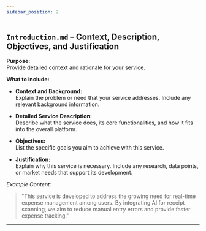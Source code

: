 ```yaml
---
sidebar_position: 2
---
```


## `Introduction.md` – Context, Description, Objectives, and Justification

**Purpose:**  
Provide detailed context and rationale for your service.

**What to include:**

- **Context and Background:**  
  Explain the problem or need that your service addresses. Include any relevant background information.
  
- **Detailed Service Description:**  
  Describe what the service does, its core functionalities, and how it fits into the overall platform.
  
- **Objectives:**  
  List the specific goals you aim to achieve with this service.
  
- **Justification:**  
  Explain why this service is necessary. Include any research, data points, or market needs that support its development.

*Example Content:*
> "This service is developed to address the growing need for real-time expense management among users. By integrating AI for receipt scanning, we aim to reduce manual entry errors and provide faster expense tracking."

---
